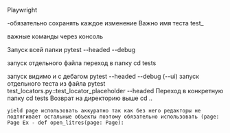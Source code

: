 Playwright

-обязательно сохранять каждое изменение 
Важно имя теста test_

важные команды через консоль

Запуск всей папки pytest --headed --debug

запуск отдельного файла  переход в папку cd tests

запуск видимо и с дебагом  pytest --headed --debug (--ui)
запуск отдельного теста  из файла    pytest test_locators.py::test_locator_placeholder --headed
Переход в конкретную папку cd tests
Возврат на директорию выше cd ..

    yield page использовать аккуратно так как без него редакторы не подтягивает остальные объекты поэтому обязательно использовать (page: Page Ex - def open_litres(page: Page):

